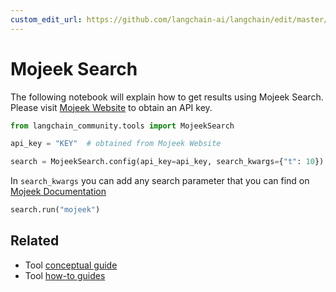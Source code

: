 ```yaml
---
custom_edit_url: https://github.com/langchain-ai/langchain/edit/master/docs/docs/integrations/tools/mojeek_search.ipynb
---
```

# Mojeek Search

The following notebook will explain how to get results using Mojeek Search. Please visit [Mojeek Website](https://www.mojeek.com/services/search/web-search-api/) to obtain an API key.


```python
from langchain_community.tools import MojeekSearch
```


```python
api_key = "KEY"  # obtained from Mojeek Website
```


```python
search = MojeekSearch.config(api_key=api_key, search_kwargs={"t": 10})
```

In `search_kwargs` you can add any search parameter that you can find on [Mojeek Documentation](https://www.mojeek.com/support/api/search/request_parameters.html)


```python
search.run("mojeek")
```


## Related

- Tool [conceptual guide](/docs/concepts/#tools)
- Tool [how-to guides](/docs/how_to/#tools)
